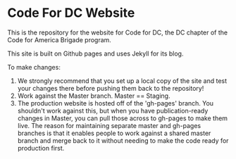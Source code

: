 Code For DC Website
=============

This is the repository for the website for Code for DC, the DC chapter of the Code for America Brigade program.

This site is built on Github pages and uses Jekyll for its blog.

To make changes:
1. We strongly recommend that you set up a local copy of the site and test your changes there before pushing them back to the repository!  
2. Work against the Master branch.  Master == Staging.
3. The production website is hosted off of the 'gh-pages' branch.  You shouldn't work against this, but when you have publication-ready changes in Master, you can pull those across to gh-pages to make them live.  The reason for maintaining separate master and gh-pages branches is that it enables people to work against a shared master branch and merge back to it without needing to make the code ready for production first.



